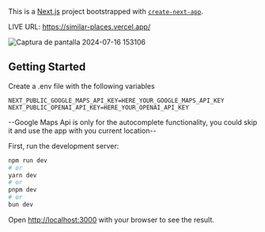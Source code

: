 This is a [Next.js](https://nextjs.org/) project bootstrapped with [`create-next-app`](https://github.com/vercel/next.js/tree/canary/packages/create-next-app).

LIVE URL: https://similar-places.vercel.app/

![Captura de pantalla 2024-07-16 153106](https://github.com/user-attachments/assets/bbb0fe74-94b9-4cf5-b7a6-6b604f2251c0)

## Getting Started

Create a .env file with the following variables

```
NEXT_PUBLIC_GOOGLE_MAPS_API_KEY=HERE_YOUR_GOOGLE_MAPS_API_KEY
NEXT_PUBLIC_OPENAI_API_KEY=HERE_YOUR_OPENAI_API_KEY
```

--Google Maps Api is only for the autocomplete functionality, you could skip it and use the app with you current location--

First, run the development server:

```bash
npm run dev
# or
yarn dev
# or
pnpm dev
# or
bun dev
```

Open [http://localhost:3000](http://localhost:3000) with your browser to see the result.


